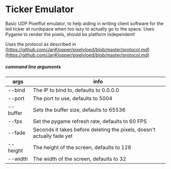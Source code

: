 ﻿# Ticker Emulator

Basic UDP Pixelflut emulator, to help aiding in writing client software for the led ticker at nurdspace when too lazy to actually go to the space. Uses Pygame to render the pixels, should be platform independent!

Uses the protocol as described in 
[https://github.com/JanKlopper/pixelvloed/blob/master/protocol.md](https://github.com/JanKlopper/pixelvloed/blob/master/protocol.md)

##### command line arguments

| args     | info                                     |
|----------|------------------------------------------|
| --bind   | The IP to bind to, defaults to 0.0.0.0   |
| --port   | The port to use, defaults to 5004        |
| --buffer | Sets the buffer size, defaults to 65536  |
| --fps    | Set the pygame refresh rate, defaults to 60 FPS |
| --fade   | Seconds it takes before deleting the pixels, doesn't actually fade yet |
| --height | The height of the screen, defaults to 128 |
| --width  | The width of the screen, defaults to 32  |



